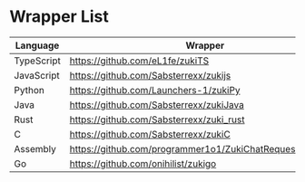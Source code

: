 # Wrapper List

| **Language** 	| **Wrapper**                             	                        |
|--------------	|-------------------------------------------------------------------|
| TypeScript   	| https://github.com/eL1fe/zukiTS         	                        |
| JavaScript   	| https://github.com/Sabsterrexx/zukijs   	                        |
| Python       	| https://github.com/Launchers-1/zukiPy   	                        |
| Java         	| https://github.com/Sabsterrexx/zukiJava 	                        |
| Rust   	      | https://github.com/Sabsterrexx/zuki_rust         	                |
| C   	        | https://github.com/Sabsterrexx/zukiC         	                    |
| Assembly   	  | https://github.com/programmer1o1/ZukiChatRequestAssembly         	|
| Go   	        |https://github.com/onihilist/zukigo                                |

